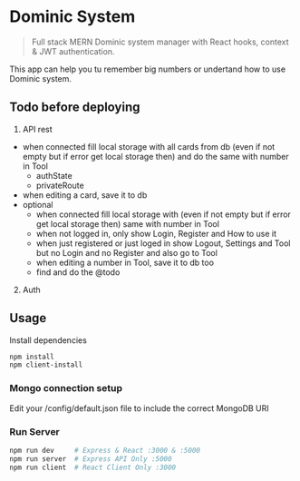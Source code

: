 # Dominic System

> Full stack MERN Dominic system manager with React hooks, context & JWT authentication.

This app can help you tu remember big numbers or undertand how to use Dominic system.

## Todo before deploying

1. API rest

- when connected fill local storage with all cards from db (even if not empty but if error get local storage then) and do the same with number in Tool
  - authState
  - privateRoute
- when editing a card, save it to db
- optional
  - when connected fill local storage with (even if not empty but if error get local storage then) same with number in Tool
  - when not logged in, only show Login, Register and How to use it
  - when just registered or just loged in show Logout, Settings and Tool but no Login and no Register and also go to Tool
  - when editing a number in Tool, save it to db too
  - find and do the @todo

2. Auth

## Usage

Install dependencies

```bash
npm install
npm client-install
```

### Mongo connection setup

Edit your /config/default.json file to include the correct MongoDB URI

### Run Server

```bash
npm run dev     # Express & React :3000 & :5000
npm run server  # Express API Only :5000
npm run client  # React Client Only :3000
```
